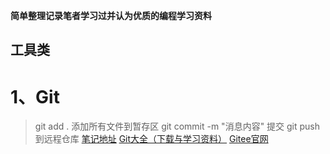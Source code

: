 **简单整理记录笔者学习过并认为优质的编程学习资料**
## 工具类
# 1、Git
> git add .          添加所有文件到暂存区
> git commit -m  "消息内容"     提交
> git push  到远程仓库
[笔记地址](https://mp.weixin.qq.com/s/Bf7uVhGiu47uOELjmC5uXQ)
[Git大全（下载与学习资料）](https://gitee.com/all-about-git)
[Gitee官网](https://gitee.com/)